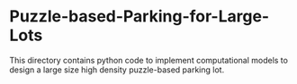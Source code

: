 # Puzzle-based-Parking-for-Large-Lots
This directory contains python code to implement computational models to design a large size high density puzzle-based parking lot.
